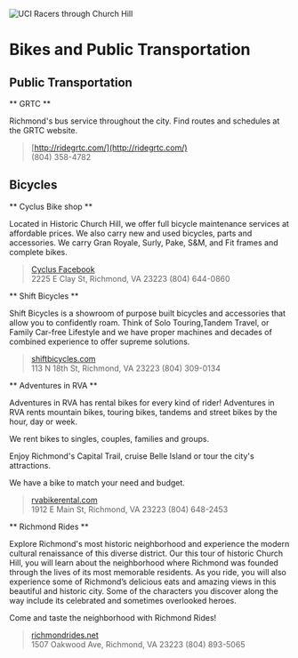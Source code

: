 ![UCI Racers through Church Hill](https://s-media-cache-ak0.pinimg.com/originals/cf/37/4c/cf374c49c124ccc4d7b457aa99dc8648.jpg)

# Bikes and Public Transportation

## Public Transportation

** GRTC **

Richmond's bus service throughout the city. Find routes and schedules at the GRTC website.

>[http://ridegrtc.com/](http://ridegrtc.com/)<br>
> (804) 358-4782

## Bicycles

** Cyclus Bike shop **

Located in Historic Church Hill, we offer full bicycle maintenance services at affordable prices. We also carry new and used bicycles, parts and accessories. We carry Gran Royale, Surly, Pake, S&M, and Fit frames and complete bikes.

>[Cyclus Facebook](https://www.facebook.com/cyclusbikeshop/)<br>
> 2225 E Clay St, Richmond, VA 23223
> (804) 644-0860

** Shift Bicycles **

Shift Bicycles is a showroom of purpose built bicycles and accessories that allow you to confidently roam. Think of Solo Touring,Tandem Travel, or Family Car-free Lifestyle and we have proper machines and decades of combined experience to offer supreme solutions.

> [shiftbicycles.com](shiftbicycles.com)<Br>
> 113 N 18th St, Richmond, VA 23223
> (804) 309-0134

** Adventures in RVA **

Adventures in RVA has rental bikes for every kind of rider!
Adventures in RVA rents mountain bikes, touring bikes, tandems and street bikes by the hour, day or week.

We rent bikes to singles, couples, families and groups.

Enjoy Richmond's Capital Trail, cruise Belle Island or tour the city's attractions.

We have a bike to match your need and budget.

> [rvabikerental.com](rvabikerental.com)<Br>
> 1912 E Main St, Richmond, VA 23223
> (804) 648-2453

** Richmond Rides **

Explore Richmond's most historic neighborhood and experience the modern cultural renaissance of  this diverse district.  Our this tour of historic Church Hill, you will learn about the neighborhood where Richmond was founded through the lives of its most memorable residents.    As you ride, you will also experience some of Richmond’s delicious eats and amazing views in this beautiful and historic city. Some of the characters you discover along the way include its celebrated and sometimes overlooked heroes.    

Come and taste the neighborhood with Richmond Rides!

> [richmondrides.net](richmondrides.net)<Br>
> 1507 Oakwood Ave, Richmond, VA 23223
> (804) 893-5065
